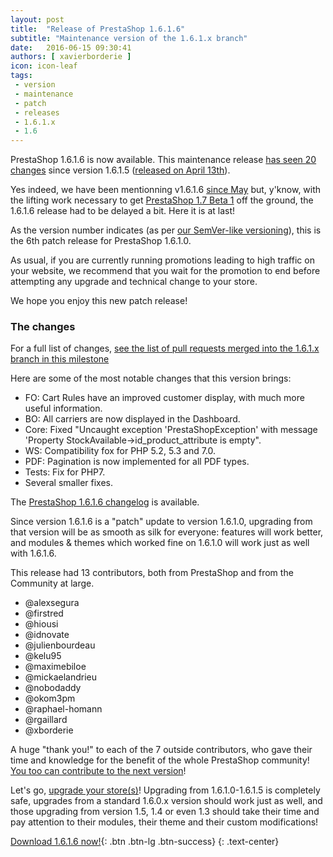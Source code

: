 ```yaml
---
layout: post
title:  "Release of PrestaShop 1.6.1.6"
subtitle: "Maintenance version of the 1.6.1.x branch"
date:   2016-06-15 09:30:41
authors: [ xavierborderie ]
icon: icon-leaf
tags:
 - version
 - maintenance
 - patch
 - releases
 - 1.6.1.x
 - 1.6
---
```


PrestaShop 1.6.1.6 is now available. This maintenance release [has seen 20 changes](https://github.com/PrestaShop/PrestaShop/pulls?q=is%3Aclosed+milestone%3A1.6.1.6) since version 1.6.1.5 ([released on April 13th](http://build.prestashop.com/news/prestashop-1615-maintenance-release/)).

Yes indeed, we have been mentionning v1.6.1.6 [since May](http://build.prestashop.com/news/core-weekly-week-19/) but, y'know, with the lifting work necessary to get [PrestaShop 1.7 Beta 1](http://build.prestashop.com/news/prestashop-1-7-beta-1-open-for-feedback/) off the ground, the 1.6.1.6 release had to be delayed a bit. Here it is at last!

As the version number indicates (as per [our SemVer-like versioning](http://build.prestashop.com/news/a-more-semantic-versioning-scheme/)), this is the 6th patch release for PrestaShop 1.6.1.0.<br/>

As usual, if you are currently running promotions leading to high traffic on your website, we recommend that you wait for the promotion to end before attempting any upgrade and technical change to your store.

We hope you enjoy this new patch release!


### The changes

For a full list of changes, [see the list of pull requests merged into the 1.6.1.x branch in this milestone](https://github.com/PrestaShop/PrestaShop/pulls?q=is%3Aclosed+milestone%3A1.6.1.6)

Here are some of the most notable changes that this version brings:

* FO: Cart Rules have an improved customer display, with much more useful information.
* BO: All carriers are now displayed in the Dashboard.
* Core: Fixed "Uncaught exception 'PrestaShopException' with message 'Property StockAvailable->id_product_attribute is empty".
* WS: Compatibility fox for PHP 5.2, 5.3 and 7.0.
* PDF: Pagination is now implemented for all PDF types.
* Tests: Fix for PHP7.
* Several smaller fixes.

The [PrestaShop 1.6.1.6 changelog](https://www.prestashop.com/en/developers-versions/changelog/1.6.1.6-stable) is available.

Since version 1.6.1.6 is a "patch" update to version 1.6.1.0, upgrading from that version will be as smooth as silk for everyone: features will work better, and modules & themes which worked fine on 1.6.1.0 will work just as well with 1.6.1.6.

This release had 13 contributors, both from PrestaShop and from the Community at large. 

* @alexsegura
* @firstred
* @hiousi
* @idnovate
* @julienbourdeau
* @kelu95
* @maximebiloe
* @mickaelandrieu
* @nobodaddy
* @okom3pm
* @raphael-homann
* @rgaillard
* @xborderie

A huge "thank you!" to each of the 7 outside contributors, who gave their time and knowledge for the benefit of the whole PrestaShop community! [You too can contribute to the next version](http://doc.prestashop.com/display/PS16/Contributing+code+to+PrestaShop)!

Let's go, [upgrade your store(s)](http://doc.prestashop.com/display/PS16/Updating+PrestaShop)! Upgrading from 1.6.1.0-1.6.1.5 is completely safe, upgrades from a standard 1.6.0.x version should work just as well, and those upgrading from version 1.5, 1.4 or even 1.3 should take their time and pay attention to their modules, their theme and their custom modifications!

[Download 1.6.1.6 now!](https://www.prestashop.com/en/download){: .btn .btn-lg .btn-success}
{: .text-center}
